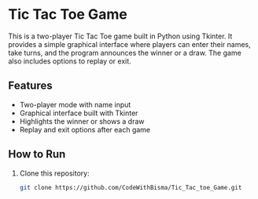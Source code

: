 # Tic Tac Toe Game

This is a two-player Tic Tac Toe game built in Python using Tkinter. It provides a simple graphical interface where players can enter their names, take turns, and the program announces the winner or a draw. The game also includes options to replay or exit.

## Features
- Two-player mode with name input
- Graphical interface built with Tkinter
- Highlights the winner or shows a draw
- Replay and exit options after each game

## How to Run
1. Clone this repository:
   ```bash
   git clone https://github.com/CodeWithBisma/Tic_Tac_toe_Game.git
